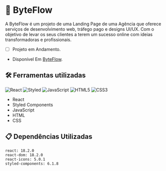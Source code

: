 # 	:rocket: ByteFlow

<p>
A ByteFlow é um projeto de uma Landing Page de uma Agência que oferece serviços de desenvolvimento web, tráfego pago e designs UI/UX. Com o objetivo de levar os seus clientes a terem um sucesso online com ideias transformadoras e profissionais. 
</p>

- [ ] Projeto em Andamento.
* Disponível Em [ByteFlow](https://byteflow.netlify.app/).


## :hammer_and_wrench: Ferramentas utilizadas
![React](https://img.shields.io/badge/React-20232A?style=for-the-badge&logo=react&logoColor=61DAFB)
![Styled](https://img.shields.io/badge/styled--components-DB7093?style=for-the-badge&logo=styled-components&logoColor=white)
![JavaScript](https://img.shields.io/badge/JavaScript-F7DF1E?style=for-the-badge&logo=javascript&logoColor=black)
![HTML5](https://img.shields.io/badge/HTML5-E34F26?style=for-the-badge&logo=html5&logoColor=white)
![CSS3](https://img.shields.io/badge/CSS3-1572B6?style=for-the-badge&logo=css3&logoColor=white)

* React
* Styled Components
* JavaScript
* HTML
* CSS

## 	:clipboard: Dependências Utilizadas
```
react: 18.2.0        
react-dom: 18.2.0
react-icons: 5.0.1
styled-components: 6.1.8
```
